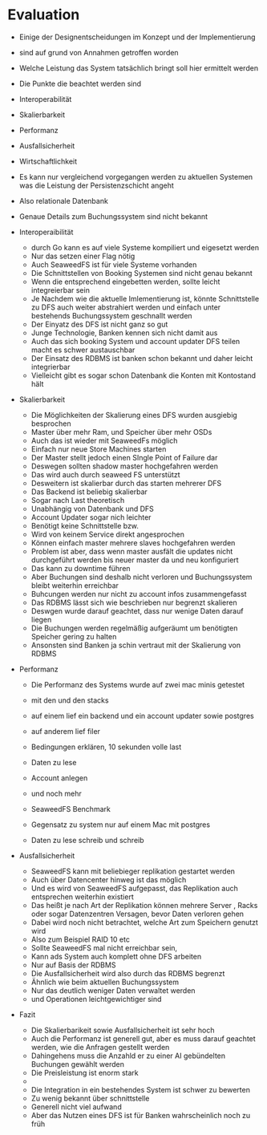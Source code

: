 Evaluation
==========
* Einige der Designentscheidungen im Konzept und der Implementierung
* sind auf grund von Annahmen getroffen worden
* Welche Leistung das System tatsächlich bringt soll hier ermittelt 
werden
* Die Punkte die beachtet werden sind
* Interoperabilität
* Skalierbarkeit
* Performanz
* Ausfallsicherheit
* Wirtschaftlichkeit

* Es kann nur vergleichend vorgegangen werden zu aktuellen Systemen
was die Leistung der Persistenzschicht angeht
* Also relationale Datenbank
* Genaue Details zum Buchungssystem sind nicht bekannt

* Interoperaibilität
	* durch Go kann es auf viele Systeme kompiliert und eigesetzt werden
	* Nur das setzen einer Flag nötig
	* Auch SeaweedFS ist für viele Systeme vorhanden
	* Die Schnittstellen von Booking Systemen sind nicht genau bekannt
	* Wenn die entsprechend eingebetten werden, sollte
	leicht integreierbar sein
	* Je Nachdem wie die aktuelle Imlementierung ist, könnte Schnittstelle
	zu DFS auch weiter abstrahiert werden und einfach unter bestehends
	Buchungssystem geschnallt werden
	* Der Einyatz des DFS ist nicht ganz so gut
	* Junge Technologie, Banken kennen sich nicht damit aus
	* Auch das sich booking System und account updater DFS teilen
	macht es schwer austauschbar
	* Der Einsatz des RDBMS ist banken schon bekannt und daher leicht integrierbar
	* Vielleicht gibt es sogar schon Datenbank die Konten mit Kontostand hält

* Skalierbarkeit
	* Die Möglichkeiten der Skalierung eines DFS wurden ausgiebig besprochen
	* Master über mehr Ram, und Speicher über mehr OSDs
	* Auch das ist wieder mit SeaweedFs möglich
	* Einfach nur neue Store Machines starten 
	* Der Master stellt jedoch einen SIngle Point of Failure dar
	* Deswegen sollten shadow master hochgefahren werden
	* Das wird auch durch seaweed FS unterstützt
	* Desweitern ist skalierbar durch das starten mehrerer
	DFS
	* Das Backend ist beliebig skalierbar
	* Sogar nach Last theoretisch
	* Unabhängig von Datenbank und DFS
	* Account Updater sogar nich leichter
	* Benötigt keine Schnittstelle bzw.
	* Wird von keinem Service direkt angesprochen
	* Können einfach master mehrere slaves hochgefahren werden
	* Problem ist aber, dass wenn master ausfält die updates nicht
	durchgeführt werden bis neuer master da und neu konfiguriert
	* Das kann zu downtime führen
	* Aber Buchungen sind deshalb nicht verloren und 
	Buchungssystem bleibt weiterhin erreichbar
	* Buhcungen werden nur nicht zu account infos zusammengefasst
	* Das RDBMS lässt sich wie beschrieben nur begrenzt skalieren
	* Deswgen wurde darauf geachtet, dass nur wenige Daten darauf liegen
	* Die Buchungen werden regelmäßig aufgeräumt um benötigten Speicher 
	gering zu halten
	* Ansonsten sind Banken ja schin vertraut mit der Skalierung von RDBMS


* Performanz
	* Die Performanz des Systems wurde auf zwei mac minis getestet
	* mit den und den stacks
	* auf einem lief ein backend und ein account updater sowie postgres
	* auf anderem lief filer

	* Bedingungen erklären, 10 sekunden volle last

	* Daten zu lese
	* Account anlegen
	* und noch mehr
	* SeaweedFS Benchmark

	* Gegensatz zu system nur auf einem Mac mit postgres
	* Daten zu lese schreib und schreib

* Ausfallsicherheit
	* SeaweedFS kann mit beliebieger replikation gestartet werden
	* Auch über Datencenter hinweg ist das möglich
	* Und es wird von SeaweedFS aufgepasst, das Replikation auch entsprechen
	weiterhin existiert
	* Das heißt je nach Art der Replikation können mehrere Server , Racks oder
	sogar Datenzentren Versagen, bevor Daten verloren gehen
	* Dabei wird noch nicht betrachtet, welche Art zum Speichern genutzt wird
	* Also zum Beispiel RAID 10 etc
	* Sollte SeaweedFS mal nicht erreichbar sein,
	* Kann ads System auch komplett ohne DFS arbeiten
	* Nur auf Basis der RDBMS
	* Die Ausfallsicherheit wird also durch das RDBMS begrenzt
	* Ähnlich wie beim aktuellen Buchungssystem
	* Nur das deutlich weniger Daten verwaltet werden
	* und Operationen leichtgewichtiger sind


* Fazit
	* Die Skalierbarikeit sowie Ausfallsicherheit ist sehr hoch
	* Auch die Performanz ist generell gut, aber es muss darauf geachtet werden,
	wie die Anfragen gestellt werden
	* Dahingehens muss die Anzahld er zu einer AI gebündelten Buchungen
	gewählt werden
	* Die Preisleistung ist enorm stark
	* 
	* Die Integration in ein bestehendes System ist schwer zu bewerten
	* Zu wenig bekannt über schnittstelle
	* Generell nicht viel aufwand
	* Aber das Nutzen eines DFS ist für Banken wahrscheinlich noch zu früh
